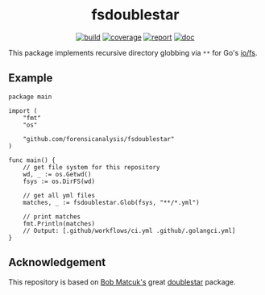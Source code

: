 <h1 align="center">fsdoublestar</h1>

<p  align="center">
 <a href="https://github.com/forensicanalysis/fsdoublestar/actions"><img src="https://github.com/forensicanalysis/fsdoublestar/workflows/CI/badge.svg" alt="build" /></a>
 <a href="https://codecov.io/gh/forensicanalysis/fsdoublestar"><img src="https://codecov.io/gh/forensicanalysis/fsdoublestar/branch/main/graph/badge.svg" alt="coverage" /></a>
 <a href="https://goreportcard.com/report/github.com/forensicanalysis/fsdoublestar"><img src="https://goreportcard.com/badge/github.com/forensicanalysis/fsdoublestar" alt="report" /></a>
 <a href="https://godocs.io/github.com/forensicanalysis/fsdoublestar"><img src="https://godocs.io/github.com/forensicanalysis/fsdoublestar?status.svg" alt="doc" /></a>
</p>

This package implements recursive directory globbing via `**` for Go's [io/fs](https://tip.golang.org/pkg/io/fs).

## Example

``` golang
package main

import (
	"fmt"
	"os"

	"github.com/forensicanalysis/fsdoublestar"
)

func main() {
	// get file system for this repository
	wd, _ := os.Getwd()
	fsys := os.DirFS(wd)

	// get all yml files
	matches, _ := fsdoublestar.Glob(fsys, "**/*.yml")

	// print matches
	fmt.Println(matches)
	// Output: [.github/workflows/ci.yml .github/.golangci.yml]
}
```

## Acknowledgement

This repository is based on [Bob Matcuk's](https://github.com/bmatcuk) great [doublestar](https://github.com/bmatcuk/doublestar) package.

